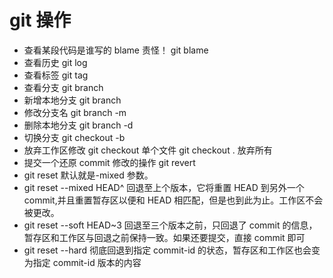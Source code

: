 # git 操作

- 查看某段代码是谁写的 blame 责怪！
  git blame <file-name>
- 查看历史
  git log
- 查看标签
  git tag
- 查看分支
  git branch
- 新增本地分支
  git branch <file-name>
- 修改分支名
  git branch -m <new-file-name>
- 删除本地分支
  git branch -d <local-branchname>
- 切换分支
  git checkout -b <file-name>
- 放弃工作区修改
  git checkout <file-name> 单个文件
  git checkout . 放弃所有
- 提交一个还原 commit 修改的操作
  git revert <commit-id>
- git reset <commit-id>
  默认就是-mixed 参数。
- git reset --mixed HEAD^
  回退至上个版本，它将重置 HEAD 到另外一个 commit,并且重置暂存区以便和 HEAD 相匹配，但是也到此为止。工作区不会被更改。
- git reset --soft HEAD~3
  回退至三个版本之前，只回退了 commit 的信息，暂存区和工作区与回退之前保持一致。如果还要提交，直接 commit 即可
- git reset --hard <commit-id>
  彻底回退到指定 commit-id 的状态，暂存区和工作区也会变为指定 commit-id 版本的内容

